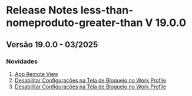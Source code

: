 # Release Notes less-than-nomeproduto-greater-than V 19.0.0

## **Versão 19.0.0 - 03/2025**


### **Novidades**

1. [App Remote View](App-Remote-View.md)
2. [Desabilitar Configurações na Tela de Bloqueio no Work Profile](Desabilitar-Configurações-Na-Tela-De-Bloqueio-No-Work-Profile.md)
3. [Desabilitar Configurações na Tela de Bloqueio no Work Profile](Desabilitar-Configurações-Na-Tela-De-Bloqueio-No-Work-Profile.md)
